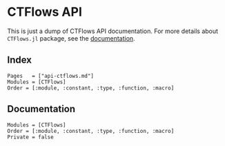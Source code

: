 # CTFlows API

This is just a dump of CTFlows API documentation.
For more details about `CTFlows.jl` package, see the [documentation](https://control-toolbox.org/CTFlows.jl).

## Index

```@index
Pages   = ["api-ctflows.md"]
Modules = [CTFlows]
Order = [:module, :constant, :type, :function, :macro]
```

## Documentation

```@autodocs
Modules = [CTFlows]
Order = [:module, :constant, :type, :function, :macro]
Private = false
```

